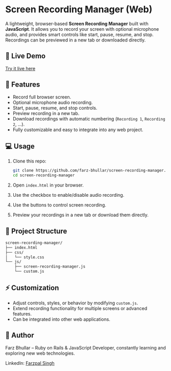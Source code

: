 # Screen Recording Manager (Web)

A lightweight, browser-based **Screen Recording Manager** built with **JavaScript**. It allows you to record your screen with optional microphone audio, and provides smart controls like start, pause, resume, and stop. Recordings can be previewed in a new tab or downloaded directly.

## 🔗 Live Demo

[Try it live here](https://farz-bhullar.github.io/screen-recorder)

## 🚀 Features

- Record full browser screen.
- Optional microphone audio recording.
- Start, pause, resume, and stop controls.
- Preview recording in a new tab.
- Download recordings with automatic numbering (`Recording 1`, `Recording 2`, ...).
- Fully customizable and easy to integrate into any web project.

## 💻 Usage

1. Clone this repo:
    ```bash
    git clone https://github.com/farz-bhullar/screen-recording-manager.git
    cd screen-recording-manager
    ```

2. Open `index.html` in your browser.
3. Use the checkbox to enable/disable audio recording.
4. Use the buttons to control screen recording.
5. Preview your recordings in a new tab or download them directly.

## 📂 Project Structure

```bash
screen-recording-manager/
├── index.html
├── css/
│   └── style.css
└── js/
    ├── screen-recording-manager.js
    └── custom.js
```

## ⚡ Customization

- Adjust controls, styles, or behavior by modifying `custom.js`.
- Extend recording functionality for multiple screens or advanced features.
- Can be integrated into other web applications.

## 📌 Author

Farz Bhullar – Ruby on Rails & JavaScript Developer, constantly learning and exploring new web technologies.

LinkedIn: [Farzpal Singh](https://www.linkedin.com/in/farzpal-singh)
